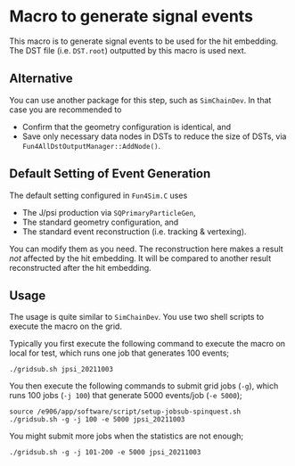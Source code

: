 # Macro to generate signal events

This macro is to generate signal events to be used for the hit embedding.
The DST file (i.e. `DST.root`) outputted by this macro is used next.

## Alternative

You can use another package for this step, such as `SimChainDev`.
In that case you are recommended to
* Confirm that the geometry configuration is identical, and
* Save only necessary data nodes in DSTs to reduce the size of DSTs, via `Fun4AllDstOutputManager::AddNode()`.

## Default Setting of Event Generation

The default setting configured in `Fun4Sim.C` uses
* The J/psi production via `SQPrimaryParticleGen`,
* The standard geometry configuration, and
* The standard event reconstruction (i.e. tracking & vertexing).

You can modify them as you need.
The reconstruction here makes a result _not_ affected by the hit embedding.
It will be compared to another result reconstructed after the hit embedding.

## Usage

The usage is quite similar to `SimChainDev`.
You use two shell scripts to execute the macro on the grid.

Typically you first execute the following command to execute the macro on local for test,
which runs one job that generates 100 events;
```
./gridsub.sh jpsi_20211003
```

You then execute the following commands to submit grid jobs (`-g`),
which runs 100 jobs (`-j 100`) that generate 5000 events/job (`-e 5000`);
```
source /e906/app/software/script/setup-jobsub-spinquest.sh
./gridsub.sh -g -j 100 -e 5000 jpsi_20211003
```

You might submit more jobs when the statistics are not enough;
```
./gridsub.sh -g -j 101-200 -e 5000 jpsi_20211003
```
